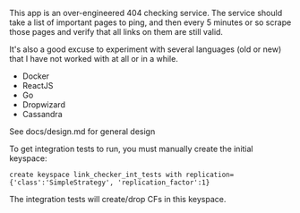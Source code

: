 This app is an over-engineered 404 checking service. The service should
take a list of important pages to ping, and then every 5 minutes or so
scrape those pages and verify that all links on them are still valid.

It's also a good excuse to experiment with several languages (old or
new) that I have not worked with at all or in a while.

* Docker
* ReactJS
* Go
* Dropwizard
* Cassandra

See docs/design.md for general design

To get integration tests to run, you must manually create the initial keyspace:
    
    create keyspace link_checker_int_tests with replication={'class':'SimpleStrategy', 'replication_factor':1}
    
The integration tests will create/drop CFs in this keyspace.
    